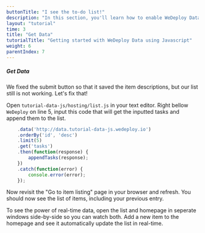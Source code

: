 ```yaml
---
buttonTitle: "I see the to-do list!"
description: "In this section, you'll learn how to enable WeDeploy Data on your application."
layout: "tutorial"
time: 3
title: "Get Data"
tutorialTitle: "Getting started with WeDeploy Data using Javascript"
weight: 6
parentIndex: 7
---
```


##### Get Data

We fixed the submit button so that it saved the item descriptions, but our list still is not working. Let's fix that!

Open `tutorial-data-js/hosting/list.js` in your text editor. Right bellow `WeDeploy` on line 5, input this code that will get the inputted tasks and append them to the list. 

```javascript
	.data('http://data.tutorial-data-js.wedeploy.io')
	.orderBy('id', 'desc')
	.limit(5)
	.get('tasks')
	.then(function(response) {
		appendTasks(response);
	})
	.catch(function(error) {
		console.error(error);
	});
```

Now revisit the "Go to item listing" page in your browser and refresh. You should now see the list of items, including your previous entry. 


To see the power of real-time data, open the list and homepage in seperate windows side-by-side so you can watch both. Add a new item to the homepage and see it automatically update the list in real-time. 


